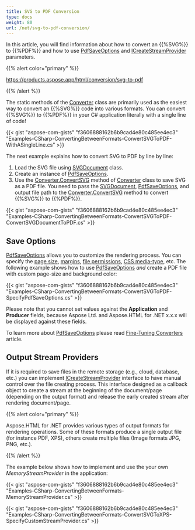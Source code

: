 ```yaml
---
title: SVG to PDF Conversion
type: docs
weight: 80
url: /net/svg-to-pdf-conversion/
---
```


In this article, you will find information about how to convert an {{%SVG%}} to {{%PDF%}} and how to use [PdfSaveOptions](https://apireference.aspose.com/net/html/aspose.html.saving/pdfsaveoptions) and [ICreateStreamProvider](https://apireference.aspose.com/net/html/aspose.html.io/icreatestreamprovider) parameters.

{{% alert color="primary" %}} 

<https://products.aspose.app/html/conversion/svg-to-pdf>

{{% /alert %}} 

The static methods of the [Converter](https://apireference.aspose.com/net/html/aspose.html.converters/converter) class are primarily used as the easiest way to convert an {{%SVG%}} code into various formats. You can convert {{%SVG%}} to {{%PDF%}} in your C# application literally with a single line of code!

{{< gist "aspose-com-gists" "f3606888162b6b9cad4e80c485ee4ec3" "Examples-CSharp-ConvertingBetweenFormats-ConvertSVGToPDF-WithASingleLine.cs" >}}

The next example explains how to convert SVG to PDF by line by line:

1. Load the SVG file using [SVGDocument](https://apireference.aspose.com/net/html/aspose.html.dom.svg/svgdocument) class.
1. Create an instance of [PdfSaveOptions](https://apireference.aspose.com/net/html/aspose.html.saving/pdfsaveoptions).
1. Use the [Converter.ConvertSVG](https://apireference.aspose.com/net/html/aspose.html.converters.converter/convertsvg/methods/37) method of [Converter](https://apireference.aspose.com/net/html/aspose.html.converters/converter) class to save SVG as a PDF file. You need to pass the [SVGDocument](https://apireference.aspose.com/net/html/aspose.html.dom.svg/svgdocument), [PdfSaveOptions](https://apireference.aspose.com/net/html/aspose.html.saving/pdfsaveoptionsQ), and output file path to the [Converter.ConvertSVG](https://apireference.aspose.com/net/html/aspose.html.converters.converter/convertsvg/methods/37) method to convert {{%SVG%}} to {{%PDF%}}.

{{< gist "aspose-com-gists" "f3606888162b6b9cad4e80c485ee4ec3" "Examples-CSharp-ConvertingBetweenFormats-ConvertSVGToPDF-ConvertSVGDocumentToPDF.cs" >}}
## **Save Options**
[PdfSaveOptions](https://apireference.aspose.com/net/html/aspose.html.saving/pdfsaveoptions) allows you to customize the rendering process. You can specify the [page size](https://apireference.aspose.com/net/html/aspose.html.rendering/renderingoptions/properties/pagesetup), [margins](https://apireference.aspose.com/net/html/aspose.html.drawing/page/properties/margin), [file permissions](https://apireference.aspose.com/net/html/aspose.html.rendering.pdf.encryption/pdfencryptioninfo), [CSS media-type](https://apireference.aspose.com/net/html/aspose.html.rendering/mediatype), etc. The following example shows how to use [PdfSaveOptions](https://apireference.aspose.com/net/html/aspose.html.saving/pdfsaveoptions) *and* create a PDF file with custom page-size and background color:

{{< gist "aspose-com-gists" "f3606888162b6b9cad4e80c485ee4ec3" "Examples-CSharp-ConvertingBetweenFormats-ConvertSVGToPDF-SpecifyPdfSaveOptions.cs" >}}

Please note that you cannot set values against the **Application** and **Producer** fields, because Aspose Ltd. and Aspose.HTML for .NET x.x.x will be displayed against these fields.

To learn more about [PdfSaveOptions](https://apireference.aspose.com/net/html/aspose.html.saving/pdfsaveoptions) please read [Fine-Tuning Converters](/html/net/fine-tuning-converters/) article.
## **Output Stream Providers**
If it is required to save files in the remote storage (e.g., cloud, database, etc.) you can implement [ICreateStreamProvider](https://apireference.aspose.com/net/html/aspose.html.io/icreatestreamprovider) interface to have manual control over the file creating process. This interface designed as a callback object to create a stream at the beginning of the document/page (depending on the output format) and release the early created stream after rendering document/page.

{{% alert color="primary" %}} 

Aspose.HTML for .NET provides various types of output formats for rendering operations. Some of these formats produce a single output file (for instance PDF, XPS), others create multiple files (Image formats JPG, PNG, etc.).

{{% /alert %}} 

The example below shows how to implement and use the your own *MemoryStreamProvider* in the application:

{{< gist "aspose-com-gists" "f3606888162b6b9cad4e80c485ee4ec3" "Examples-CSharp-ConvertingBetweenFormats-MemoryStreamProvider.cs" >}}

{{< gist "aspose-com-gists" "f3606888162b6b9cad4e80c485ee4ec3" "Examples-CSharp-ConvertingBetweenFormats-ConvertSVGToXPS-SpecifyCustomStreamProvider.cs" >}}



